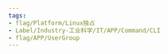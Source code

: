 ```yaml
---
tags:
- flag/Platform/Linux独占
- Label/Industry-工业科学/IT/APP/Command/CLI
- flag/APP/UserGroup
---
```

